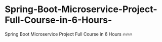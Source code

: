 # Spring-Boot-Microservice-Project-Full-Course-in-6-Hours-
Spring Boot Microservice Project Full Course in 6 Hours 🔥🔥🔥
